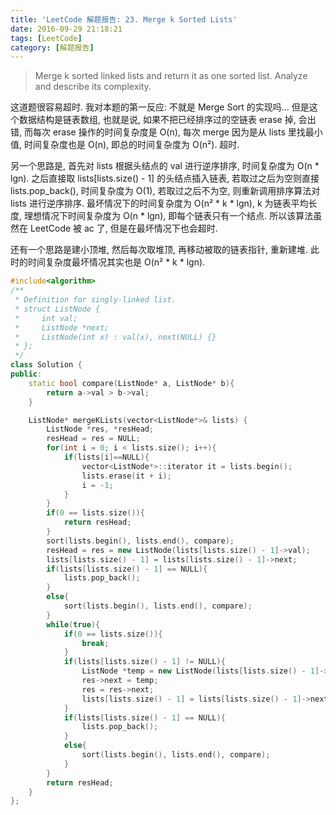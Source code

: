 ```yaml
---
title: 'LeetCode 解题报告: 23. Merge k Sorted Lists'
date: 2016-09-29 21:18:21
tags: [LeetCode]
category: [解题报告]
---
```

> Merge k sorted linked lists and return it as one sorted list. Analyze and describe its complexity.

<!--more-->

这道题很容易超时. 我对本题的第一反应: 不就是 Merge Sort 的实现吗... 但是这个数据结构是链表数组, 也就是说, 如果不把已经排序过的空链表 erase 掉, 会出错, 而每次 erase 操作的时间复杂度是 O(n), 每次 merge 因为是从 lists 里找最小值, 时间复杂度也是 O(n), 即总的时间复杂度为 O(n²). 超时.

另一个思路是, 首先对 lists 根据头结点的 val 进行逆序排序, 时间复杂度为 O(n * lgn). 之后直接取 lists[lists.size() - 1] 的头结点插入链表, 若取过之后为空则直接 lists.pop_back(), 时间复杂度为 O(1), 若取过之后不为空, 则重新调用排序算法对 lists 进行逆序排序. 最坏情况下的时间复杂度为 O(n² * k * lgn), k 为链表平均长度, 理想情况下时间复杂度为 O(n * lgn), 即每个链表只有一个结点. 所以该算法虽然在 LeetCode 被 ac 了, 但是在最坏情况下也会超时.

还有一个思路是建小顶堆, 然后每次取堆顶, 再移动被取的链表指针, 重新建堆. 此时的时间复杂度最坏情况其实也是 O(n² * k * lgn).

```cpp
#include<algorithm>
/**
 * Definition for singly-linked list.
 * struct ListNode {
 *     int val;
 *     ListNode *next;
 *     ListNode(int x) : val(x), next(NULL) {}
 * };
 */
class Solution {
public:
    static bool compare(ListNode* a, ListNode* b){
        return a->val > b->val;
    }

    ListNode* mergeKLists(vector<ListNode*>& lists) {
        ListNode *res, *resHead;
        resHead = res = NULL;
        for(int i = 0; i < lists.size(); i++){
            if(lists[i]==NULL){
                vector<ListNode*>::iterator it = lists.begin();
                lists.erase(it + i);
                i = -1;
            }
        }
        if(0 == lists.size()){
            return resHead;
        }
        sort(lists.begin(), lists.end(), compare);
        resHead = res = new ListNode(lists[lists.size() - 1]->val);
        lists[lists.size() - 1] = lists[lists.size() - 1]->next;
        if(lists[lists.size() - 1] == NULL){
            lists.pop_back();
        }
        else{
            sort(lists.begin(), lists.end(), compare);
        }
        while(true){
            if(0 == lists.size()){
                break;
            }
            if(lists[lists.size() - 1] != NULL){
                ListNode *temp = new ListNode(lists[lists.size() - 1]->val);
                res->next = temp;
                res = res->next;
                lists[lists.size() - 1] = lists[lists.size() - 1]->next;
            }
            if(lists[lists.size() - 1] == NULL){
                lists.pop_back();
            }
            else{
                sort(lists.begin(), lists.end(), compare);
            }
        }
        return resHead;
    }
};
```